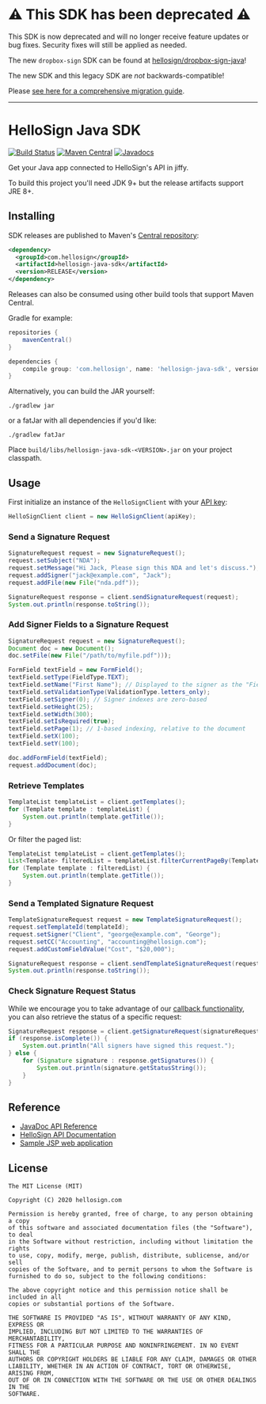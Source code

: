 # ⚠ This SDK has been deprecated ⚠

This SDK is now deprecated and will no longer receive feature updates or bug fixes. Security fixes will still be applied as needed.

The new `dropbox-sign` SDK can be found at [hellosign/dropbox-sign-java](https://github.com/hellosign/dropbox-sign-java)!

The new SDK and this legacy SDK are _not_ backwards-compatible!

Please [see here for a comprehensive migration guide](https://developers.hellosign.com/docs/sdks/java/migration-guide/).

----

# HelloSign Java SDK 
[![Build Status](https://travis-ci.org/hellosign/hellosign-java-sdk.svg?branch=v3)](https://travis-ci.org/hellosign/hellosign-java-sdk) [![Maven Central](https://maven-badges.herokuapp.com/maven-central/com.hellosign/hellosign-java-sdk/badge.svg)](https://maven-badges.herokuapp.com/maven-central/com.hellosign/hellosign-java-sdk/) [![Javadocs](http://javadoc.io/badge/com.hellosign/hellosign-java-sdk.svg)](http://javadoc.io/doc/com.hellosign/hellosign-java-sdk)

Get your Java app connected to HelloSign's API in jiffy.

To build this project you'll need JDK 9+ but the release artifacts support JRE 8+.

## Installing

SDK releases are published to Maven's [Central repository](https://repo1.maven.org/maven2/com/hellosign/hellosign-java-sdk/):

```xml
<dependency>
  <groupId>com.hellosign</groupId>
  <artifactId>hellosign-java-sdk</artifactId>
  <version>RELEASE</version>
</dependency>
```

Releases can also be consumed using other build tools that support Maven Central. 

Gradle for example:
```groovy
repositories {
    mavenCentral()
}

dependencies {
    compile group: 'com.hellosign', name: 'hellosign-java-sdk', version:'RELEASE'
}
```

Alternatively, you can build the JAR yourself:

    ./gradlew jar

or a fatJar with all dependencies if you'd like:

    ./gradlew fatJar

Place `build/libs/hellosign-java-sdk-<VERSION>.jar` on your project classpath.

## Usage

First initialize an instance of the `HelloSignClient` with your [API key](https://app.hellosign.com/home/myAccount/current_tab/integrations#api):

```java
HelloSignClient client = new HelloSignClient(apiKey);
```

### Send a Signature Request

```java
SignatureRequest request = new SignatureRequest();
request.setSubject("NDA");
request.setMessage("Hi Jack, Please sign this NDA and let's discuss.");
request.addSigner("jack@example.com", "Jack");
request.addFile(new File("nda.pdf"));

SignatureRequest response = client.sendSignatureRequest(request);
System.out.println(response.toString());
```

### Add Signer Fields to a Signature Request

```java
SignatureRequest request = new SignatureRequest();
Document doc = new Document();
doc.setFile(new File("/path/to/myfile.pdf")));

FormField textField = new FormField();
textField.setType(FieldType.TEXT);
textField.setName("First Name"); // Displayed to the signer as the "Field Label"
textField.setValidationType(ValidationType.letters_only);
textField.setSigner(0); // Signer indexes are zero-based
textField.setHeight(25);
textField.setWidth(300);
textField.setIsRequired(true);
textField.setPage(1); // 1-based indexing, relative to the document
textField.setX(100);
textField.setY(100);

doc.addFormField(textField);
request.addDocument(doc);
```

### Retrieve Templates

```java
TemplateList templateList = client.getTemplates();
for (Template template : templateList) {
    System.out.println(template.getTitle());
}
```

Or filter the paged list:

```java
TemplateList templateList = client.getTemplates();
List<Template> filteredList = templateList.filterCurrentPageBy(Template.TEMPLATE_TITLE, "W-2 Template");
for (Template template : filteredList) {
    System.out.println(template.getTitle());
}
```

### Send a Templated Signature Request

```java
TemplateSignatureRequest request = new TemplateSignatureRequest();
request.setTemplateId(templateId);
request.setSigner("Client", "george@example.com", "George");
request.setCC("Accounting", "accounting@hellosign.com");
request.addCustomFieldValue("Cost", "$20,000");

SignatureRequest response = client.sendTemplateSignatureRequest(request);
System.out.println(response.toString());
```

### Check Signature Request Status

While we encourage you to take advantage of our [callback functionality](https://app.hellosign.com/api/eventsAndCallbacksWalkthrough), you can also retrieve the status of a specific request:

``` java
SignatureRequest response = client.getSignatureRequest(signatureRequestId);
if (response.isComplete()) {
    System.out.println("All signers have signed this request.");
} else {
    for (Signature signature : response.getSignatures()) {
        System.out.println(signature.getStatusString());
    }
}
```

## Reference

* [JavaDoc API Reference](http://www.javadoc.io/doc/com.hellosign/hellosign-java-sdk)
* [HelloSign API Documentation](https://app.hellosign.com/api/reference)
* [Sample JSP web application](https://www.github.com/cmpaul/jellosign)

## License

```
The MIT License (MIT)

Copyright (C) 2020 hellosign.com

Permission is hereby granted, free of charge, to any person obtaining a copy
of this software and associated documentation files (the "Software"), to deal
in the Software without restriction, including without limitation the rights
to use, copy, modify, merge, publish, distribute, sublicense, and/or sell
copies of the Software, and to permit persons to whom the Software is
furnished to do so, subject to the following conditions:

The above copyright notice and this permission notice shall be included in all
copies or substantial portions of the Software.

THE SOFTWARE IS PROVIDED "AS IS", WITHOUT WARRANTY OF ANY KIND, EXPRESS OR
IMPLIED, INCLUDING BUT NOT LIMITED TO THE WARRANTIES OF MERCHANTABILITY,
FITNESS FOR A PARTICULAR PURPOSE AND NONINFRINGEMENT. IN NO EVENT SHALL THE
AUTHORS OR COPYRIGHT HOLDERS BE LIABLE FOR ANY CLAIM, DAMAGES OR OTHER
LIABILITY, WHETHER IN AN ACTION OF CONTRACT, TORT OR OTHERWISE, ARISING FROM,
OUT OF OR IN CONNECTION WITH THE SOFTWARE OR THE USE OR OTHER DEALINGS IN THE
SOFTWARE.
```
